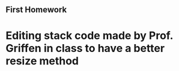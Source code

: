 ## First Homework

# Editing stack code made by Prof. Griffen in class to have a better resize method 